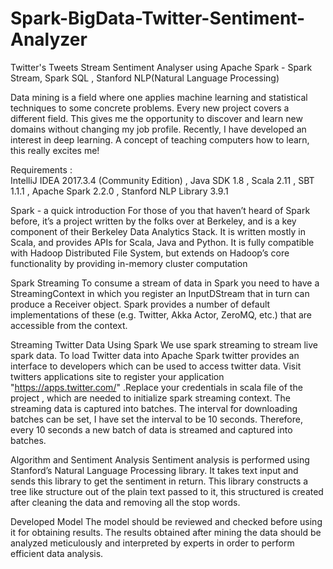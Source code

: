 
# Spark-BigData-Twitter-Sentiment-Analyzer
Twitter's Tweets Stream Sentiment Analyser using Apache Spark - Spark Stream, Spark SQL , Stanford NLP(Natural Language Processing)


Data mining is a field where one applies machine learning and statistical techniques to some concrete problems. Every new project covers a different field. This gives me the opportunity to discover and learn new domains without changing my job profile.  Recently, I have developed an interest in deep learning. A concept of teaching computers how to learn, this really excites me!

Requirements :  
IntelliJ IDEA 2017.3.4 (Community Edition) , Java SDK 1.8 , Scala 2.11 , SBT 1.1.1 , Apache Spark 2.2.0 , Stanford NLP Library 3.9.1

Spark - a quick introduction
For those of you that haven’t heard of Spark before, it’s a project written by the folks over at Berkeley, and is a key component of their Berkeley Data Analytics Stack. It is written mostly in Scala, and provides APIs for Scala, Java and Python. It is fully compatible with Hadoop Distributed File System, but extends on Hadoop’s core functionality by providing in-memory cluster computation


Spark Streaming
To consume a stream of data in Spark you need to have a StreamingContext in which you register an InputDStream that in turn can produce a Receiver object. Spark provides a number of default implementations of these (e.g. Twitter, Akka Actor, ZeroMQ, etc.) that are accessible from the context. 

Streaming Twitter Data Using Spark
We use spark streaming to stream live spark data. To load Twitter data into Apache Spark twitter provides an interface to developers which can be used to access twitter data. Visit twitters applications site to register your application "https://apps.twitter.com/"  .Replace your credentials in scala file of the project ,  which are needed to initialize spark streaming context.
The streaming data is captured into batches. The interval for downloading batches can be set, I have set the interval to be 10 seconds. Therefore, every 10 seconds a new batch of data is streamed and captured into batches.

Algorithm and Sentiment Analysis
Sentiment analysis is performed using Stanford’s Natural Language Processing library. It takes text input and sends this library to get the sentiment in return. This library constructs a tree like structure out of the plain text passed to it, this structured is created after cleaning the data and removing all the stop words.

Developed Model
The model should be reviewed and checked before using it for obtaining results. The results obtained after mining the data should be analyzed meticulously and interpreted by experts in order to perform efficient data analysis.
